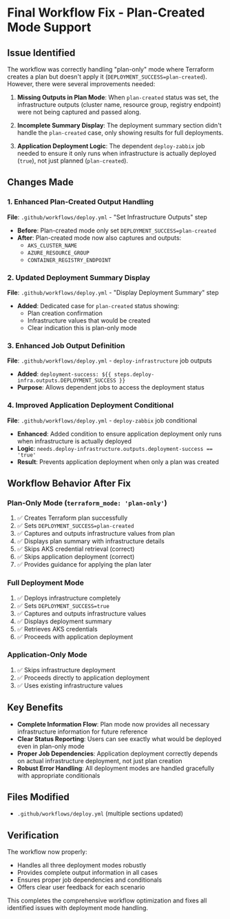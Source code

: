 # Final Workflow Fix - Plan-Created Mode Support

## Issue Identified
The workflow was correctly handling "plan-only" mode where Terraform creates a plan but doesn't apply it (`DEPLOYMENT_SUCCESS=plan-created`). However, there were several improvements needed:

1. **Missing Outputs in Plan Mode**: When `plan-created` status was set, the infrastructure outputs (cluster name, resource group, registry endpoint) were not being captured and passed along.

2. **Incomplete Summary Display**: The deployment summary section didn't handle the `plan-created` case, only showing results for full deployments.

3. **Application Deployment Logic**: The dependent `deploy-zabbix` job needed to ensure it only runs when infrastructure is actually deployed (`true`), not just planned (`plan-created`).

## Changes Made

### 1. Enhanced Plan-Created Output Handling
**File**: `.github/workflows/deploy.yml` - "Set Infrastructure Outputs" step
- **Before**: Plan-created mode only set `DEPLOYMENT_SUCCESS=plan-created`
- **After**: Plan-created mode now also captures and outputs:
  - `AKS_CLUSTER_NAME`
  - `AZURE_RESOURCE_GROUP` 
  - `CONTAINER_REGISTRY_ENDPOINT`

### 2. Updated Deployment Summary Display
**File**: `.github/workflows/deploy.yml` - "Display Deployment Summary" step
- **Added**: Dedicated case for `plan-created` status showing:
  - Plan creation confirmation
  - Infrastructure values that would be created
  - Clear indication this is plan-only mode

### 3. Enhanced Job Output Definition
**File**: `.github/workflows/deploy.yml` - `deploy-infrastructure` job outputs
- **Added**: `deployment-success: ${{ steps.deploy-infra.outputs.DEPLOYMENT_SUCCESS }}`
- **Purpose**: Allows dependent jobs to access the deployment status

### 4. Improved Application Deployment Conditional
**File**: `.github/workflows/deploy.yml` - `deploy-zabbix` job conditional
- **Enhanced**: Added condition to ensure application deployment only runs when infrastructure is actually deployed
- **Logic**: `needs.deploy-infrastructure.outputs.deployment-success == 'true'`
- **Result**: Prevents application deployment when only a plan was created

## Workflow Behavior After Fix

### Plan-Only Mode (`terraform_mode: 'plan-only'`)
1. ✅ Creates Terraform plan successfully
2. ✅ Sets `DEPLOYMENT_SUCCESS=plan-created`
3. ✅ Captures and outputs infrastructure values from plan
4. ✅ Displays plan summary with infrastructure details
5. ✅ Skips AKS credential retrieval (correct)
6. ✅ Skips application deployment (correct)
7. ✅ Provides guidance for applying the plan later

### Full Deployment Mode
1. ✅ Deploys infrastructure completely
2. ✅ Sets `DEPLOYMENT_SUCCESS=true`
3. ✅ Captures and outputs infrastructure values
4. ✅ Displays deployment summary
5. ✅ Retrieves AKS credentials
6. ✅ Proceeds with application deployment

### Application-Only Mode
1. ✅ Skips infrastructure deployment
2. ✅ Proceeds directly to application deployment
3. ✅ Uses existing infrastructure values

## Key Benefits
- **Complete Information Flow**: Plan mode now provides all necessary infrastructure information for future reference
- **Clear Status Reporting**: Users can see exactly what would be deployed even in plan-only mode
- **Proper Job Dependencies**: Application deployment correctly depends on actual infrastructure deployment, not just plan creation
- **Robust Error Handling**: All deployment modes are handled gracefully with appropriate conditionals

## Files Modified
- `.github/workflows/deploy.yml` (multiple sections updated)

## Verification
The workflow now properly:
- Handles all three deployment modes robustly
- Provides complete output information in all cases
- Ensures proper job dependencies and conditionals
- Offers clear user feedback for each scenario

This completes the comprehensive workflow optimization and fixes all identified issues with deployment mode handling.

